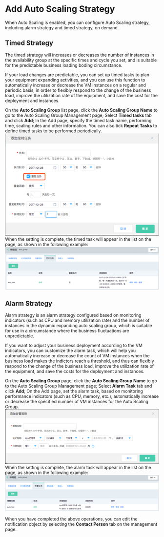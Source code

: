# Add Auto Scaling Strategy

When Auto Scaling is enabled, you can configure Auto Scaling strategy, including alarm strategy and timed strategy, on demand.

## Timed Strategy

The timed strategy will increases or decreases the number of instances in the availability group at the specific times and cycle you set, and is suitable for the predictable business loading boding circumstance.

If your load changes are predictable, you can set up timed tasks to plan your equipment expanding activities, and you can use this function to automatically increase or decrease the VM instances on a regular and periodic basis, in order to flexibly respond to the change of the business load, improve the utilization rate of the equipment, and save the cost for the deployment and instances.

On the **Auto Scaling Group** list page, click the **Auto Scaling Group Name** to go to the Auto Scaling Group Management page; 
Select **Timed tasks** tab and click **Add**; 
In the Add page, specify the timed task name, performing time, scaling rules and other information. You can also tick **Repeat Tasks** to define timed tasks to be performed periodically.
![Search 1](https://github.com/jdcloudcom/cn/blob/AutoScaling/image/Elastic-Compute/Autoscaling/%E5%BF%AB%E9%80%9F%E5%85%A5%E9%97%A86.png)
When the setting is complete, the timed task will appear in the list on the page, as shown in the following example:
![Search 1](https://github.com/jdcloudcom/cn/blob/AutoScaling/image/Elastic-Compute/Autoscaling/%E5%BF%AB%E9%80%9F%E5%85%A5%E9%97%A87.png)
## Alarm Strategy

Alarm strategy is an alarm strategy configured based on monitoring indicators (such as CPU and memory utilization rate) and the number of instances in the dynamic expanding auto scaling group, which is suitable for use in a circumstance where the business fluctuations are unpredictable.

If you want to adjust your business deployment according to the VM indicators, you can customize the alarm task, which will help you automatically increase or decrease the count of VM instances when the business load makes the indictors reach a threshold, and thus can flexibly respond to the change of the business load, improve the utilization rate of the equipment, and save the costs for the deployment and instances.

On the **Auto Scaling Group** page, click the **Auto Scaling Group Name** to go to the Auto Scaling Group Management page; 
Select **Alarm Task** tab and click **Add**; 
On the Add page, set the alarm task, based on monitoring performance indicators (such as CPU, memory, etc.), automatically increase or decrease the specified number of VM instances for the Auto Scaling Group.
![Search 1](https://github.com/jdcloudcom/cn/blob/AutoScaling/image/Elastic-Compute/Autoscaling/%E5%BF%AB%E9%80%9F%E5%85%A5%E9%97%A88%20.png)
When the setting is complete, the alarm task will appear in the list on the page, as shown in the following example:
![Search 1](https://github.com/jdcloudcom/cn/blob/AutoScaling/image/Elastic-Compute/Autoscaling/%E5%BF%AB%E9%80%9F%E5%85%A5%E9%97%A89.png)

When you have completed the above operations, you can edit the notification object by selecting the **Contact Person** tab on the management page.
